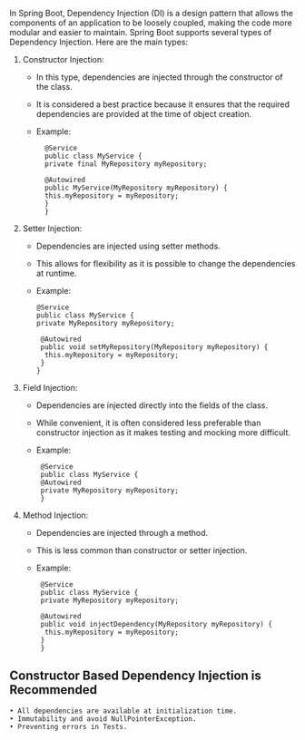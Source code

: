 
In Spring Boot, Dependency Injection (DI) is a design pattern that allows the components of an application to be loosely coupled, making the code more modular and easier to maintain. Spring Boot supports several types of Dependency Injection. Here are the main types:

1. Constructor Injection:

   * In this type, dependencies are injected through the constructor of the class.
   * It is considered a best practice because it ensures that the required dependencies are provided at the time of object creation.
   *  Example:


            @Service
            public class MyService {
            private final MyRepository myRepository;

            @Autowired
            public MyService(MyRepository myRepository) {
            this.myRepository = myRepository;
            }
            }
   


2. Setter Injection:

   * Dependencies are injected using setter methods.
   * This allows for flexibility as it is possible to change the dependencies at runtime.
   * Example:

         @Service
         public class MyService {
         private MyRepository myRepository;

          @Autowired
          public void setMyRepository(MyRepository myRepository) {
           this.myRepository = myRepository;
          }
         }

3. Field Injection:

   * Dependencies are injected directly into the fields of the class.
   * While convenient, it is often considered less preferable than constructor injection as it makes testing and mocking more difficult.
   * Example:

          @Service
          public class MyService {
          @Autowired
          private MyRepository myRepository;
          }

3. Method Injection:

   * Dependencies are injected through a method.
   * This is less common than constructor or setter injection.
   * Example:

          @Service
          public class MyService {
          private MyRepository myRepository;

          @Autowired
          public void injectDependency(MyRepository myRepository) {
           this.myRepository = myRepository;
          }
          }


## Constructor Based Dependency Injection is Recommended
	
	• All dependencies are available at initialization time.
	• Immutability and avoid NullPointerException.
	• Preventing errors in Tests.
